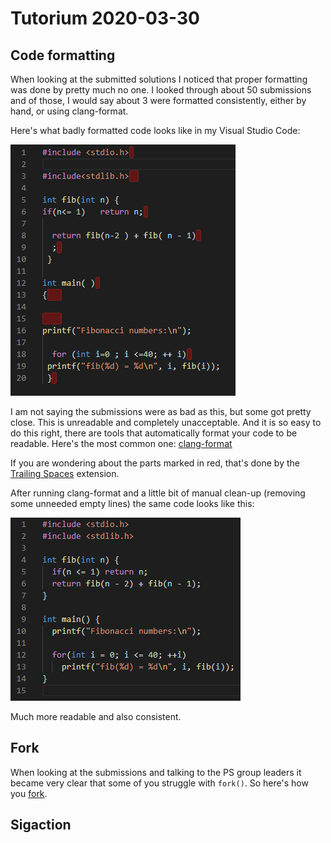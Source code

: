 # Tutorium 2020-03-30

## Code formatting

When looking at the submitted solutions I noticed that proper formatting was done by pretty much no one. I looked through about 50 submissions and of those, I would say about 3 were formatted consistently, either by hand, or using clang-format.

Here's what badly formatted code looks like in my Visual Studio Code:

![Ugly](clang-format/ugly.png)

I am not saying the submissions were as bad as this, but some got pretty close. This is unreadable and completely unacceptable. And it is so easy to do this right, there are tools that automatically format your code to be readable. Here's the most common one: [clang-format](clang-format/README.md)

If you are wondering about the parts marked in red, that's done by the [Trailing Spaces](https://marketplace.visualstudio.com/items?itemName=shardulm94.trailing-spaces) extension.

After running clang-format and a little bit of manual clean-up (removing some unneeded empty lines) the same code looks like this:

![Pretty](clang-format/pretty.png)

Much more readable and also consistent.

## Fork

When looking at the submissions and talking to the PS group leaders it became very clear that some of you struggle with `fork()`. So here's how you [fork](fork/README.md).

## Sigaction
